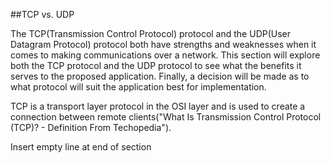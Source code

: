 ##TCP vs. UDP

The TCP(Transmission Control Protocol) protocol and the UDP(User Datagram Protocol) protocol both have strengths and weaknesses when it comes to making communications over a network. This section will explore both the TCP protocol and the UDP protocol to see what the benefits it serves to the proposed application. Finally, a decision will be made as to what protocol will suit the application best for implementation.  

TCP is a transport layer protocol in the OSI layer and is used to create a connection between remote clients("What Is Transmission Control Protocol (TCP)? - Definition From Techopedia").

Insert empty line at end of section

